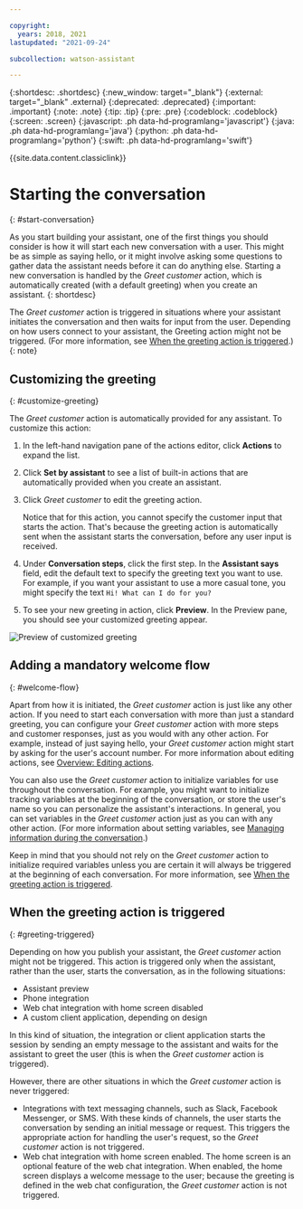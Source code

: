 ```yaml
---

copyright:
  years: 2018, 2021
lastupdated: "2021-09-24"

subcollection: watson-assistant

---
```


{:shortdesc: .shortdesc}
{:new_window: target="_blank"}
{:external: target="_blank" .external}
{:deprecated: .deprecated}
{:important: .important}
{:note: .note}
{:tip: .tip}
{:pre: .pre}
{:codeblock: .codeblock}
{:screen: .screen}
{:javascript: .ph data-hd-programlang='javascript'}
{:java: .ph data-hd-programlang='java'}
{:python: .ph data-hd-programlang='python'}
{:swift: .ph data-hd-programlang='swift'}

{{site.data.content.classiclink}}

# Starting the conversation
{: #start-conversation}

As you start building your assistant, one of the first things you should consider is how it will start each new conversation with a user. This might be as simple as saying hello, or it might involve asking some questions to gather data the assistant needs before it can do anything else. Starting a new conversation is handled by the *Greet customer* action, which is automatically created (with a default greeting) when you create an assistant.
{: shortdesc}

The *Greet customer* action is triggered in situations where your assistant initiates the conversation and then waits for input from the user. Depending on how users connect to your assistant, the Greeting action might not be triggered. (For more information, see [When the greeting action is triggered](#greeting-triggered).)
{: note}

## Customizing the greeting
{: #customize-greeting}

The *Greet customer* action is automatically provided for any assistant. To customize this action:

1. In the left-hand navigation pane of the actions editor, click **Actions** to expand the list.

1. Click **Set by assistant** to see a list of built-in actions that are automatically provided when you create an assistant.

1. Click *Greet customer* to edit the greeting action.

    Notice that for this action, you cannot specify the customer input that starts the action. That's because the greeting action is automatically sent when the assistant starts the conversation, before any user input is received.

1. Under **Conversation steps**, click the first step. In the **Assistant says** field, edit the default text to specify the greeting text you want to use. For example, if you want your assistant to use a more casual tone, you might specify the text `Hi! What can I do for you?`

1. To see your new greeting in action, click **Preview**. In the Preview pane, you should see your customized greeting appear.

![Preview of customized greeting](images/greeting-preview.png)

## Adding a mandatory welcome flow
{: #welcome-flow}

Apart from how it is initiated, the *Greet customer* action is just like any other action. If you need to start each conversation with more than just a standard greeting, you can configure your *Greet customer* action with more steps and customer responses, just as you would with any other action. For example, instead of just saying hello, your *Greet customer* action might start by asking for the user's account number. For more information about editing actions, see [Overview: Editing actions](/docs/watson-assistant?topic=watson-assistant-build-actions-overview).

You can also use the *Greet customer* action to initialize variables for use throughout the conversation. For example, you might want to initialize tracking variables at the beginning of the conversation, or store the user's name so you can personalize the assistant's interactions. In general, you can set variables in the *Greet customer* action just as you can with any other action. (For more information about setting variables, see [Managing information during the conversation](/docs/watson-assistant?topic=watson-assistant-manage-info).)

Keep in mind that you should not rely on the *Greet customer* action to initialize required variables unless you are certain it will always be triggered at the beginning of each conversation. For more information, see [When the greeting action is triggered](#greeting-triggered).

## When the greeting action is triggered
{: #greeting-triggered}

Depending on how you publish your assistant, the *Greet customer* action might not be triggered. This action is triggered only when the assistant, rather than the user, starts the conversation, as in the following situations:

- Assistant preview
- Phone integration
- Web chat integration with home screen disabled
- A custom client application, depending on design

In this kind of situation, the integration or client application starts the session by sending an empty message to the assistant and waits for the assistant to greet the user (this is when the *Greet customer* action is triggered).

However, there are other situations in which the *Greet customer* action is never triggered:

- Integrations with text messaging channels, such as Slack, Facebook Messenger, or SMS. With these kinds of channels, the user starts the conversation by sending an initial message or request. This triggers the appropriate action for handling the user's request, so the *Greet customer* action is not triggered.
- Web chat integration with home screen enabled. The home screen is an optional feature of the web chat integration. When enabled, the home screen displays a welcome message to the user; because the greeting is defined in the web chat configuration, the *Greet customer* action is not triggered. 

